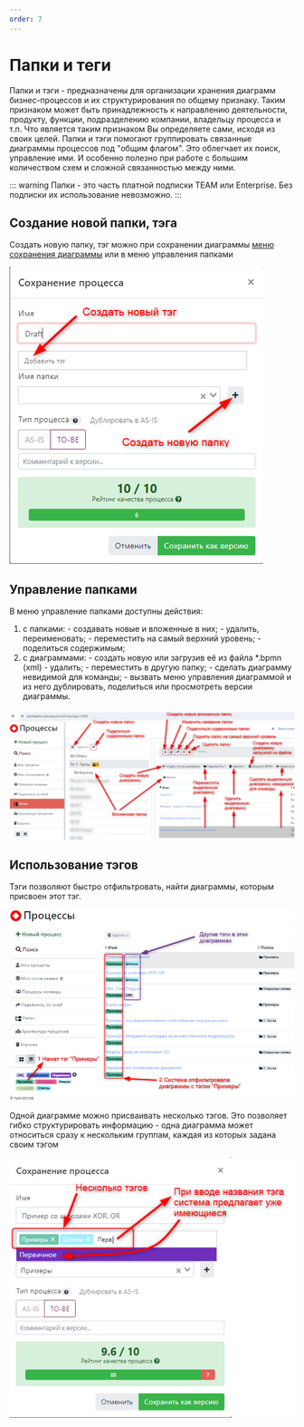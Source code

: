 ```yaml
---
order: 7
---
```


# Папки и теги

Папки и тэги - предназначены для организации хранения диаграмм бизнес-процессов и их структурирования по общему признаку. 
Таким признаком может быть принадлежность к направлению деятельности, продукту, функции, подразделению компании, владельцу процесса и т.п.
Что является таким признаком Вы определяете сами, исходя из своих целей.
Папки и тэги помогают группировать связанные диаграммы процессов под "общим флагом". Это облегчает их поиск, управление ими. 
И особенно полезно при работе с большим количеством схем и сложной связанностью между ними.

::: warning
Папки  - это часть платной подписки TEAM или Enterprise. Без подписки их использование невозможно.
:::

## Создание новой папки, тэга

Создать новую папку, тэг можно при сохранении диаграммы [меню сохранения диаграммы](/features/1_bpmn-editor.html#сохранение-диаграммы) или в меню управления папками

![image](create-folder-tag-1.png)

## Управление папками

В меню управление папками доступны действия:
  1) с папками:
    - создавать новые и вложенные в них;
    - удалить, переименовать;
    - переместить на самый верхний уровень;
    - поделиться содержимым;
  2) с диаграммами:
    - создать новую или загрузив её из файла *.bpmn (xml)
    - удалить;
    - переместить в другую папку;
    - сделать диаграмму невидимой для команды;
    - вызвать меню управления диаграммой и из него дублировать, поделиться или просмотреть версии диаграммы.

  ![image](folders-menu.png)

## Использование тэгов

Тэги позволяют быстро отфильтровать, найти диаграммы, которым присвоен этот тэг.

  ![image](using-tags.png)

Одной диаграмме можно присваивать несколько тэгов. 
Это позволяет гибко структурировать информацию - одна диаграмма может относиться сразу к нескольким группам, каждая из которых задана своим тэгом

  ![image](multiple-tags.png)